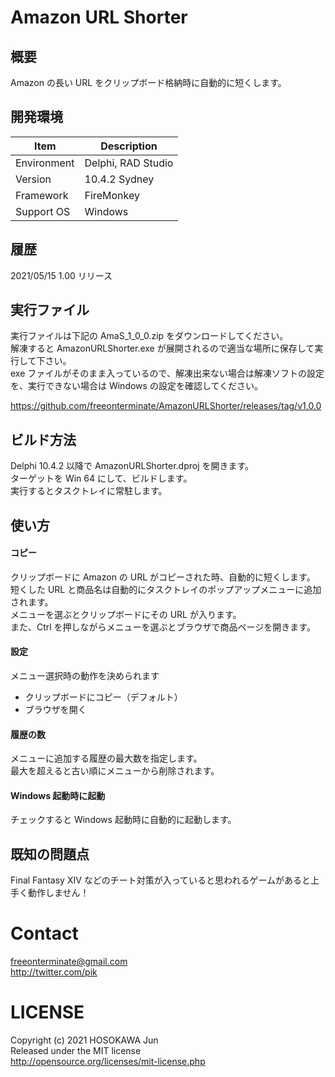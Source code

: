 ﻿# Amazon URL Shorter

## 概要

Amazon の長い URL をクリップボード格納時に自動的に短くします。  

## 開発環境

| Item        | Description         |
|-------------|---------------------|
| Environment | Delphi, RAD Studio  |
| Version     | 10.4.2 Sydney       |
| Framework   | FireMonkey          |
| Support OS  | Windows             |

## 履歴

2021/05/15  1.00 リリース

## 実行ファイル

実行ファイルは下記の AmaS_1_0_0.zip をダウンロードしてください。  
解凍すると AmazonURLShorter.exe が展開されるので適当な場所に保存して実行して下さい。  
exe ファイルがそのまま入っているので、解凍出来ない場合は解凍ソフトの設定を、実行できない場合は Windows の設定を確認してください。

https://github.com/freeonterminate/AmazonURLShorter/releases/tag/v1.0.0

## ビルド方法

Delphi 10.4.2 以降で AmazonURLShorter.dproj を開きます。  
ターゲットを Win 64 にして、ビルドします。  
実行するとタスクトレイに常駐します。  

## 使い方

#### コピー

クリップボードに Amazon の URL がコピーされた時、自動的に短くします。  
短くした URL と商品名は自動的にタスクトレイのポップアップメニューに追加されます。  
メニューを選ぶとクリップボードにその URL が入ります。  
また、Ctrl を押しながらメニューを選ぶとブラウザで商品ページを開きます。  

#### 設定

メニュー選択時の動作を決められます  

* クリップボードにコピー（デフォルト）
* ブラウザを開く

#### 履歴の数

メニューに追加する履歴の最大数を指定します。  
最大を超えると古い順にメニューから削除されます。  

#### Windows 起動時に起動

チェックすると Windows 起動時に自動的に起動します。  

## 既知の問題点

Final Fantasy XIV などのチート対策が入っていると思われるゲームがあると上手く動作しません！  

# Contact
freeonterminate@gmail.com  
http://twitter.com/pik  
      
# LICENSE
Copyright (c) 2021 HOSOKAWA Jun  
Released under the MIT license  
http://opensource.org/licenses/mit-license.php  
